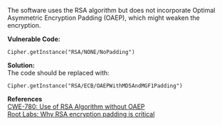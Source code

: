  The software uses the RSA algorithm but does not incorporate Optimal Asymmetric Encryption Padding (OAEP), which might weaken the encryption.

**Vulnerable Code:**

```
Cipher.getInstance("RSA/NONE/NoPadding")
```

**Solution:**  
The code should be replaced with:

```
Cipher.getInstance("RSA/ECB/OAEPWithMD5AndMGF1Padding")
```
  

**References**  
[CWE-780: Use of RSA Algorithm without OAEP](http://cwe.mitre.org/data/definitions/780.html)  
[Root Labs: Why RSA encryption padding is critical](http://rdist.root.org/2009/10/06/why-rsa-encryption-padding-is-critical/)


